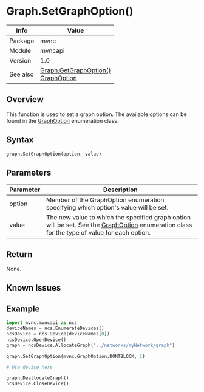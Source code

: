 # Graph.SetGraphOption()

|Info      | Value |
|----------|---------------|
|Package   |  mvnc         |
|Module    |  mvncapi      |
|Version   |  1.0          |
|See also|[Graph.GetGraphOption()](Graph.GetGraphOption.md) <br>[GraphOption](GraphOption.md)|

## Overview
This function is used to set a graph option. The available options can be found in the [GraphOption](GraphOption.md) enumeration class. 

## Syntax
```python
graph.SetGraphOption(option, value)
```

## Parameters

Parameter      | Description
---------------|---------------
option         | Member of the GraphOption enumeration specifying which option's value will be set.
value          | The new value to which the specified graph option will be set. See the [GraphOption](GraphOption.md) enumeration class for the type of value for each option.


## Return
None.

## Known Issues

## Example
```python
import mvnc.mvncapi as ncs
deviceNames = ncs.EnumerateDevices()
ncsDevice = ncs.Device(deviceNames[0])
ncsDevice.OpenDevice()
graph = ncsDevice.AllocateGraph("../networks/myNetwork/graph")

graph.SetGraphOption(mvnc.GraphOption.DONTBLOCK, 1)

# Use device here

graph.DeallocateGraph()
ncsDevice.CloseDevice()    
```
